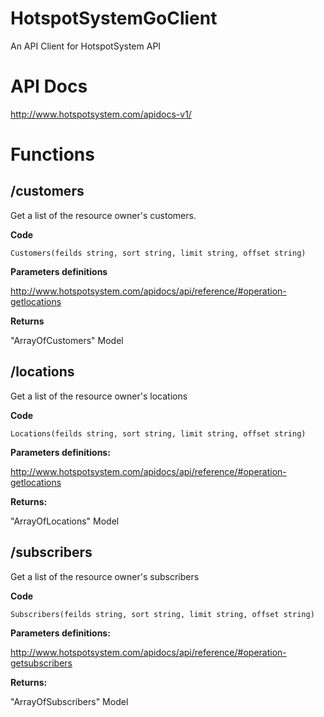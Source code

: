 # HotspotSystemGoClient
An API Client for HotspotSystem API

# API Docs
http://www.hotspotsystem.com/apidocs-v1/

# Functions

/customers
---

Get a list of the resource owner's customers.

**Code**

`Customers(feilds string, sort string, limit string, offset string)`

**Parameters definitions** 

http://www.hotspotsystem.com/apidocs/api/reference/#operation-getlocations

**Returns** 

"ArrayOfCustomers" Model



/locations
---

Get a list of the resource owner's locations

**Code**

`Locations(feilds string, sort string, limit string, offset string)`

**Parameters definitions:**

http://www.hotspotsystem.com/apidocs/api/reference/#operation-getlocations

**Returns:** 

"ArrayOfLocations" Model

 /subscribers
---

Get a list of the resource owner's subscribers

**Code**

`Subscribers(feilds string, sort string, limit string, offset string)`

**Parameters definitions:**

http://www.hotspotsystem.com/apidocs/api/reference/#operation-getsubscribers

**Returns:** 

"ArrayOfSubscribers" Model


